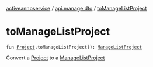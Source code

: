 [activeannoservice](../index.md) / [api.manage.dto](index.md) / [toManageListProject](./to-manage-list-project.md)

# toManageListProject

`fun `[`Project`](../project/-project/index.md)`.toManageListProject(): `[`ManageListProject`](-manage-list-project/index.md)

Convert a [Project](../project/-project/index.md) to a [ManageListProject](-manage-list-project/index.md)

